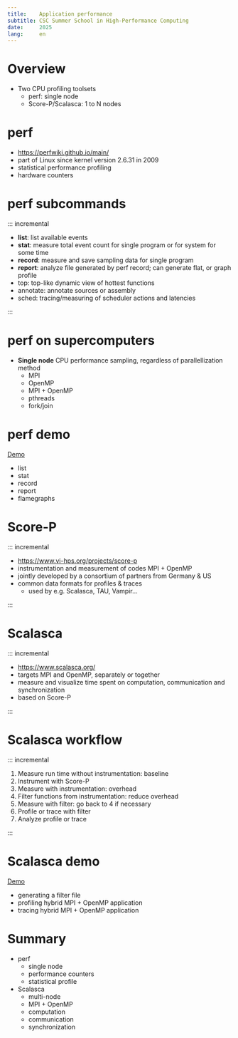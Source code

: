 ```yaml
---
title:    Application performance
subtitle: CSC Summer School in High-Performance Computing
date:     2025
lang:     en
---
```


# Overview

- Two CPU profiling toolsets
    - perf: single node
    - Score-P/Scalasca: 1 to N nodes

# perf

- https://perfwiki.github.io/main/
- part of Linux since kernel version 2.6.31 in 2009
- statistical performance profiling
- hardware counters

# perf subcommands

::: incremental

- **list**: list available events
- **stat**: measure total event count for single program or for system for some time
- **record**: measure and save sampling data for single program
- **report**: analyze file generated by perf record; can generate flat, or graph profile
- top: top-like dynamic view of hottest functions
- annotate: annotate sources or assembly
- sched: tracing/measuring of scheduler actions and latencies

:::

# perf on supercomputers

- **Single node** CPU performance sampling, regardless of parallellization method
    - MPI
    - OpenMP
    - MPI + OpenMP
    - pthreads
    - fork/join

# perf demo

[Demo](../demos/perf/README.md)

- list
- stat
- record
- report
- flamegraphs

# Score-P

::: incremental

- https://www.vi-hps.org/projects/score-p
- instrumentation and measurement of codes MPI + OpenMP
- jointly developed by a consortium of partners from Germany & US
- common data formats for profiles & traces
    - used by e.g. Scalasca, TAU, Vampir...

:::

# Scalasca

::: incremental

- https://www.scalasca.org/
- targets MPI and OpenMP, separately or together
- measure and visualize time spent on computation, communication and synchronization
- based on Score-P

:::

# Scalasca workflow

::: incremental

1. Measure run time without instrumentation: baseline
2. Instrument with Score-P
3. Measure with instrumentation: overhead
4. Filter functions from instrumentation: reduce overhead
5. Measure with filter: go back to 4 if necessary
6. Profile or trace with filter
7. Analyze profile or trace

:::

# Scalasca demo

[Demo](../demos/scalasca/README.md)

- generating a filter file
- profiling hybrid MPI + OpenMP application
- tracing hybrid MPI + OpenMP application

# Summary

- perf
    - single node
    - performance counters
    - statistical profile
- Scalasca
    - multi-node
    - MPI + OpenMP
    - computation
    - communication
    - synchronization
